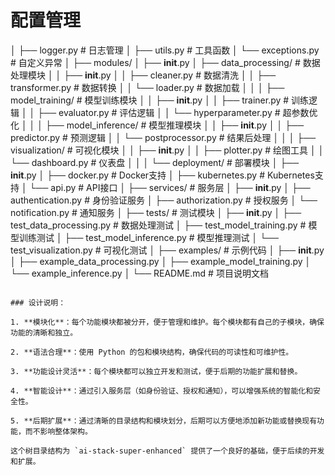 # 配置管理
│   ├── logger.py                # 日志管理
│   ├── utils.py                 # 工具函数
│   └── exceptions.py            # 自定义异常
│
├── modules/
│   ├── __init__.py
│   ├── data_processing/         # 数据处理模块
│   │   ├── __init__.py
│   │   ├── cleaner.py           # 数据清洗
│   │   ├── transformer.py       # 数据转换
│   │   └── loader.py            # 数据加载
│   │
│   ├── model_training/          # 模型训练模块
│   │   ├── __init__.py
│   │   ├── trainer.py           # 训练逻辑
│   │   ├── evaluator.py         # 评估逻辑
│   │   └── hyperparameter.py     # 超参数优化
│   │
│   ├── model_inference/         # 模型推理模块
│   │   ├── __init__.py
│   │   ├── predictor.py         # 预测逻辑
│   │   └── postprocessor.py     # 结果后处理
│   │
│   ├── visualization/            # 可视化模块
│   │   ├── __init__.py
│   │   ├── plotter.py           # 绘图工具
│   │   └── dashboard.py         # 仪表盘
│   │
│   └── deployment/              # 部署模块
│       ├── __init__.py
│       ├── docker.py            # Docker支持
│       ├── kubernetes.py        # Kubernetes支持
│       └── api.py               # API接口
│
├── services/                    # 服务层
│   ├── __init__.py
│   ├── authentication.py        # 身份验证服务
│   ├── authorization.py         # 授权服务
│   └── notification.py          # 通知服务
│
├── tests/                       # 测试模块
│   ├── __init__.py
│   ├── test_data_processing.py  # 数据处理测试
│   ├── test_model_training.py   # 模型训练测试
│   ├── test_model_inference.py  # 模型推理测试
│   └── test_visualization.py    # 可视化测试
│
├── examples/                    # 示例代码
│   ├── __init__.py
│   ├── example_data_processing.py
│   ├── example_model_training.py
│   └── example_inference.py
│
└── README.md                    # 项目说明文档
```

### 设计说明：

1. **模块化**：每个功能模块都被分开，便于管理和维护。每个模块都有自己的子模块，确保功能的清晰和独立。

2. **语法合理**：使用 Python 的包和模块结构，确保代码的可读性和可维护性。

3. **功能设计灵活**：每个模块都可以独立开发和测试，便于后期的功能扩展和替换。

4. **智能设计**：通过引入服务层（如身份验证、授权和通知），可以增强系统的智能化和安全性。

5. **后期扩展**：通过清晰的目录结构和模块划分，后期可以方便地添加新功能或替换现有功能，而不影响整体架构。

这个树目录结构为 `ai-stack-super-enhanced` 提供了一个良好的基础，便于后续的开发和扩展。